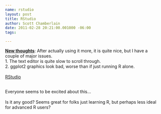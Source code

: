 ```yaml
--- 
name: rstudio
layout: post
title: RStudio
author: Scott Chamberlain
date: 2011-02-28 20:21:00.001000 -06:00
tags: 

---
```

<b><u>New thoughts</u></b>: After actually using it more, it is quite nice, but I have a couple of major issues.<br />1. The text editor is quite slow to scroll through.<br />2. ggplot2 graphics look bad, worse than if just running R alone.<br /><br /><a href="http://www.rstudio.org/">RStudio</a><br /><div><br /></div><div>Everyone seems to be excited about this...</div><div><br /></div><div>Is it any good? Seems great for folks just learning R, but perhaps less ideal for advanced R users?</div><div><br /></div>
